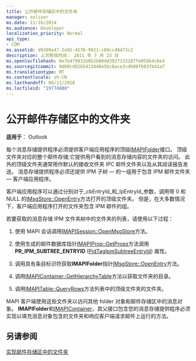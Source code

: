 ```yaml
---
title: 公开邮件存储区中的文件夹
manager: soliver
ms.date: 11/16/2014
ms.audience: Developer
localization_priority: Normal
api_type:
- COM
ms.assetid: d9309e47-2a92-4576-9921-c89cc48472c2
description: 上次修改时间： 2011 年 7 月 23 日
ms.openlocfilehash: 0e7b479931b6b2b00dd3927133187fe058b4c6e4
ms.sourcegitcommit: 9d60cd82b5413446e5bc8ace2cd689f683fb41a7
ms.translationtype: MT
ms.contentlocale: zh-CN
ms.lasthandoff: 06/11/2018
ms.locfileid: "19774888"
---
```

# <a name="exposing-folders-in-message-stores"></a>公开邮件存储区中的文件夹

  
  
**适用于**： Outlook 
  
每个消息存储提供程序必须提供客户端应用程序的顶级[IMAPIFolder](imapifolderimapicontainer.md)接口。 顶级文件夹对应的整个邮件存储;它提供用户看到的消息存储内容的文件夹的访问。 此外的顶级文件夹通常用作默认的接收文件夹 IPC 邮件文件夹以及从其阅读报告发送。 消息存储提供程序必须还提供 IPM 子树 — 的一组用于包含 IPM 邮件文件夹 — 客户端应用程序。 
  
客户端应用程序可以通过分别对于_cbEntryId_和_lpEntryId_参数，调用带 0 和 NULL 的[IMsgStore::OpenEntry](imsgstore-openentry.md)方法打开的顶级文件夹。 但是，在大多数情况下，客户端应用程序打开的文件夹包含 IPM 邮件的组。 
  
若要获取的消息存储 IPM 文件夹树中的文件夹的列表，请使用以下过程：
  
1. 使用 MAPI 会话调用[IMAPISession::OpenMsgStore](imapisession-openmsgstore.md)方法。 
    
2. 使用生成的邮件数据库指针[IMAPIProp::GetProps](imapiprop-getprops.md)方法调用**PR_IPM_SUBTREE_ENTRYID** ([PidTagIpmSubtreeEntryId](pidtagipmsubtreeentryid-canonical-property.md)) 属性。
    
3. 调用具有条目标识符获取**IMAPIFolder**指针[IMsgStore::OpenEntry](imsgstore-openentry.md)方法。 
    
4. 调用[IMAPIContainer::GetHierarchyTable](imapicontainer-gethierarchytable.md)方法以获取文件夹的目录。 
    
5. 调用[IMAPITable::QueryRows](imapitable-queryrows.md)方法列表中的顶级文件夹的文件夹。 
    
MAPI 客户端使用这些文件夹以访问其他 folder 对象和邮件存储区中的消息对象。 **IMAPIFolder**和[IMAPIContainer](imapicontainerimapiprop.md)，其父接口包含您的消息存储提供程序必须实现以填充消息对象包含的文件夹和响应客户端请求邮件上运行的方法。
  
## <a name="see-also"></a>另请参阅



[实现邮件存储区中的文件夹](implementing-folders-in-message-stores.md)

